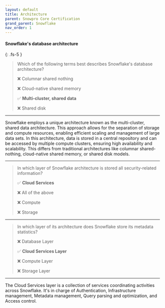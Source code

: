 ```yaml
---
layout: default
title: Architecture
parent: Snowpro Core Certification
grand_parent: Snowflake
nav_order: 1
---
```


#### Snowflake's database architecture
{: .fs-5 }

> Which of the following terms best describes Snowflake's database architecture?
>
> ❌ Columnar shared nothing
>
> ❌ Cloud-native shared memory
>
> ✅ **Multi-cluster, shared data**
>
> ❌ Shared disk

***

Snowflake employs a unique architecture known as the multi-cluster, shared data architecture. This approach allows for the separation of storage and compute resources, enabling efficient scaling and management of large data sets. In this architecture, data is stored in a central repository and can be accessed by multiple compute clusters, ensuring high availability and scalability. This differs from traditional architectures like columnar shared-nothing, cloud-native shared memory, or shared disk models.

***

> In which layer of Snowflake architecture is stored all security-related information?
>
> ✅ **Cloud Services**
> 
> ❌ All of the above
>
> ❌ Compute
>
> ❌ Storage
> 
***

> In which layer of its architecture does Snowflake store its metadata statistics?
>
> ❌ Database Layer
> 
> ✅ **Cloud Services Layer**
>
> ❌ Compute Layer
>
> ❌ Storage Layer

***

The Cloud Services layer is a collection of services coordinating activities across Snowflake. It's in charge of Authentication, Infrastructure management, Metadata management, Query parsing and optimization, and Access control.









